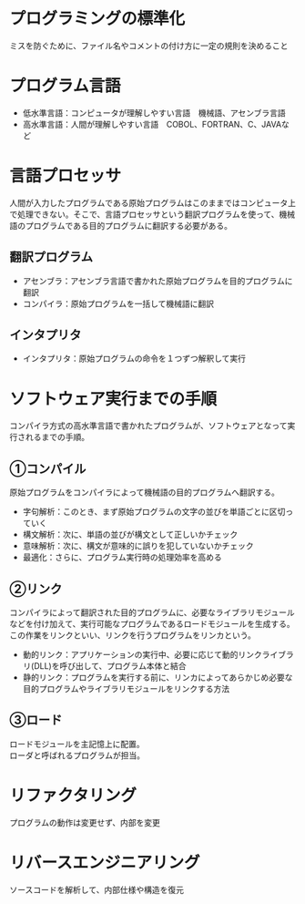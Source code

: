 # プログラミングの標準化
ミスを防ぐために、ファイル名やコメントの付け方に一定の規則を決めること

# プログラム言語
 - 低水準言語：コンピュータが理解しやすい言語　機械語、アセンブラ言語
 - 高水準言語：人間が理解しやすい言語　COBOL、FORTRAN、C、JAVAなど

# 言語プロセッサ
人間が入力したプログラムである原始プログラムはこのままではコンピュータ上で処理できない。そこで、言語プロセッサという翻訳プログラムを使って、機械語のプログラムである目的プログラムに翻訳する必要がある。
## 翻訳プログラム
 - アセンブラ：アセンブラ言語で書かれた原始プログラムを目的プログラムに翻訳
 - コンパイラ：原始プログラムを一括して機械語に翻訳
## インタプリタ
 - インタプリタ：原始プログラムの命令を１つずつ解釈して実行

# ソフトウェア実行までの手順
コンパイラ方式の高水準言語で書かれたプログラムが、ソフトウェアとなって実行されるまでの手順。

## ①コンパイル
原始プログラムをコンパイラによって機械語の目的プログラムへ翻訳する。
 - 字句解析：このとき、まず原始プログラムの文字の並びを単語ごとに区切っていく
 - 構文解析：次に、単語の並びが構文として正しいかチェック
 - 意味解析：次に、構文が意味的に誤りを犯していないかチェック
 - 最適化：さらに、プログラム実行時の処理効率を高める

## ②リンク
コンパイラによって翻訳された目的プログラムに、必要なライブラリモジュールなどを付け加えて、実行可能なプログラムであるロードモジュールを生成する。この作業をリンクといい、リンクを行うプログラムをリンカという。

 - 動的リンク：アプリケーションの実行中、必要に応じて動的リンクライブラリ(DLL)を呼び出して、プログラム本体と結合
 - 静的リンク：プログラムを実行する前に、リンカによってあらかじめ必要な目的プログラムやライブラリモジュールをリンクする方法

## ③ロード
ロードモジュールを主記憶上に配置。  
ローダと呼ばれるプログラムが担当。

# リファクタリング
プログラムの動作は変更せず、内部を変更

# リバースエンジニアリング
ソースコードを解析して、内部仕様や構造を復元
